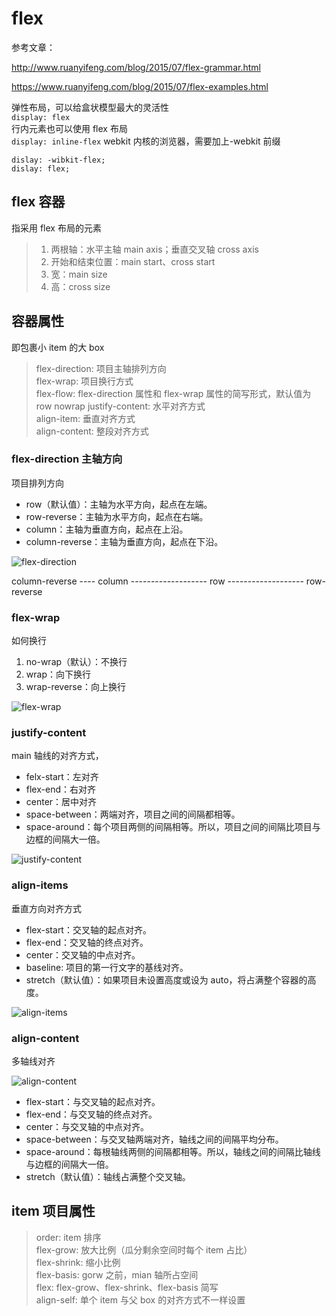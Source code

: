 # flex

参考文章：

http://www.ruanyifeng.com/blog/2015/07/flex-grammar.html

https://www.ruanyifeng.com/blog/2015/07/flex-examples.html

弹性布局，可以给盒状模型最大的灵活性  
`display: flex`  
行内元素也可以使用 flex 布局  
`display: inline-flex`
webkit 内核的浏览器，需要加上-webkit 前缀

```
dislay: -wibkit-flex;
dislay: flex;
```

## flex 容器

指采用 flex 布局的元素

> 1. 两根轴：水平主轴 main axis；垂直交叉轴 cross axis
> 2. 开始和结束位置：main start、cross start
> 3. 宽：main size
> 4. 高：cross size

## 容器属性

即包裹小 item 的大 box

> flex-direction: 项目主轴排列方向  
> flex-wrap: 项目换行方式  
> flex-flow: flex-direction 属性和 flex-wrap 属性的简写形式，默认值为 row nowrap
> justify-content: 水平对齐方式  
> align-item: 垂直对齐方式  
> align-content: 整段对齐方式

### flex-direction 主轴方向

项目排列方向

-   row（默认值）：主轴为水平方向，起点在左端。
-   row-reverse：主轴为水平方向，起点在右端。
-   column：主轴为垂直方向，起点在上沿。
-   column-reverse：主轴为垂直方向，起点在下沿。

![flex-direction](../../img/felx/flex1.png)

column-reverse ---- column ------------------- row ------------------- row-reverse

### flex-wrap

如何换行

1. no-wrap（默认）：不换行
2. wrap：向下换行
3. wrap-reverse：向上换行

![flex-wrap](../../img//felx/flex2.png)

### justify-content

main 轴线的对齐方式，

-   felx-start：左对齐
-   flex-end：右对齐
-   center：居中对齐
-   space-between：两端对齐，项目之间的间隔都相等。
-   space-around：每个项目两侧的间隔相等。所以，项目之间的间隔比项目与边框的间隔大一倍。

![justify-content](../../img/felx/flex3.png)

### align-items

垂直方向对齐方式

-   flex-start：交叉轴的起点对齐。
-   flex-end：交叉轴的终点对齐。
-   center：交叉轴的中点对齐。
-   baseline: 项目的第一行文字的基线对齐。
-   stretch（默认值）：如果项目未设置高度或设为 auto，将占满整个容器的高度。

![align-items](../../img/felx/flex4.png)

### align-content

多轴线对齐

![align-content](../../img/felx/flex5.png)

-   flex-start：与交叉轴的起点对齐。
-   flex-end：与交叉轴的终点对齐。
-   center：与交叉轴的中点对齐。
-   space-between：与交叉轴两端对齐，轴线之间的间隔平均分布。
-   space-around：每根轴线两侧的间隔都相等。所以，轴线之间的间隔比轴线与边框的间隔大一倍。
-   stretch（默认值）：轴线占满整个交叉轴。

## item 项目属性

> order: item 排序  
> flex-grow: 放大比例（瓜分剩余空间时每个 item 占比）  
> flex-shrink: 缩小比例  
> flex-basis: gorw 之前，mian 轴所占空间  
> flex: flex-grow、flex-shrink、flex-basis 简写  
> align-self: 单个 item 与父 box 的对齐方式不一样设置
